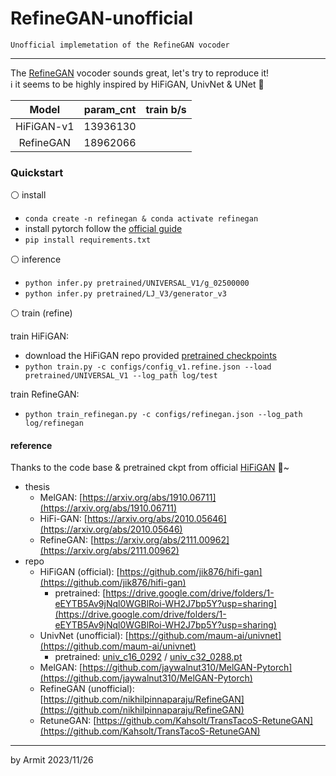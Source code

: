 # RefineGAN-unofficial

    Unofficial implemetation of the RefineGAN vocoder

----

The [RefineGAN](https://arxiv.org/abs/2111.00962) vocoder sounds great, let's try to reproduce it!  
ℹ it seems to be highly inspired by HiFiGAN, UnivNet & UNet 🎉  

| Model | param_cnt | train b/s |
| :-: | :-: | :-: |
| HiFiGAN-v1 | 13936130 |  |
| RefineGAN  | 18962066 |  |


### Quickstart

⚪ install

- `conda create -n refinegan & conda activate refinegan`
- install pytorch follow the [official guide](https://pytorch.org/get-started/locally/)
- `pip install requirements.txt`

⚪ inference

- `python infer.py pretrained/UNIVERSAL_V1/g_02500000`
- `python infer.py pretrained/LJ_V3/generator_v3`

⚪ train (refine)

train HiFiGAN:

- download the HiFiGAN repo provided [pretrained checkpoints](https://drive.google.com/drive/folders/1-eEYTB5Av9jNql0WGBlRoi-WH2J7bp5Y?usp=sharing)
- `python train.py -c configs/config_v1.refine.json --load pretrained/UNIVERSAL_V1 --log_path log/test`

train RefineGAN:

- `python train_refinegan.py -c configs/refinegan.json --log_path log/refinegan`


#### reference

Thanks to the code base & pretrained ckpt from official [HiFiGAN](https://github.com/jik876/hifi-gan) 🎉~

- thesis
  - MelGAN: [https://arxiv.org/abs/1910.06711](https://arxiv.org/abs/1910.06711)
  - HiFi-GAN: [https://arxiv.org/abs/2010.05646](https://arxiv.org/abs/2010.05646)
  - RefineGAN: [https://arxiv.org/abs/2111.00962](https://arxiv.org/abs/2111.00962)
- repo
  - HiFiGAN (official): [https://github.com/jik876/hifi-gan](https://github.com/jik876/hifi-gan)
    - pretrained: [https://drive.google.com/drive/folders/1-eEYTB5Av9jNql0WGBlRoi-WH2J7bp5Y?usp=sharing](https://drive.google.com/drive/folders/1-eEYTB5Av9jNql0WGBlRoi-WH2J7bp5Y?usp=sharing)
  - UnivNet (unofficial): [https://github.com/maum-ai/univnet](https://github.com/maum-ai/univnet)
    - pretrained: [univ_c16_0292](https://drive.google.com/file/d/1Iqw9T0rRklLsg-6aayNk6NlsLVHfuftv/view) / [univ_c32_0288.pt](https://drive.google.com/file/d/1QZFprpvYEhLWCDF90gSl6Dpn0gonS_Rv/view)
  - MelGAN: [https://github.com/jaywalnut310/MelGAN-Pytorch](https://github.com/jaywalnut310/MelGAN-Pytorch)
  - RefineGAN (unofficial): [https://github.com/nikhilpinnaparaju/RefineGAN](https://github.com/nikhilpinnaparaju/RefineGAN)
  - RetuneGAN: [https://github.com/Kahsolt/TransTacoS-RetuneGAN](https://github.com/Kahsolt/TransTacoS-RetuneGAN)

----
by Armit
2023/11/26 
